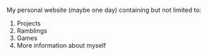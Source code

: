 My personal website (maybe one day) containing but not limited to:

  1. Projects
  2. Ramblings
  3. Games
  4. More information about myself
